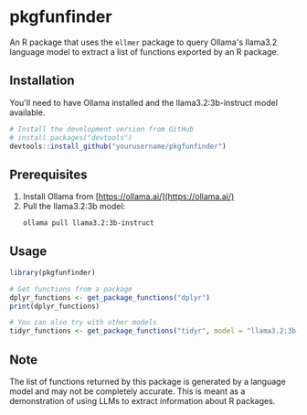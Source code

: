 # pkgfunfinder

An R package that uses the `ellmer` package to query Ollama's llama3.2 language model to extract a list of functions exported by an R package.

## Installation

You'll need to have Ollama installed and the llama3.2:3b-instruct model available.

```r
# Install the development version from GitHub
# install.packages("devtools")
devtools::install_github("yourusername/pkgfunfinder")
```

## Prerequisites

1. Install Ollama from [https://ollama.ai/](https://ollama.ai/)
2. Pull the llama3.2:3b model:
   ```bash
   ollama pull llama3.2:3b-instruct
   ```

## Usage

```r
library(pkgfunfinder)

# Get functions from a package
dplyr_functions <- get_package_functions("dplyr")
print(dplyr_functions)

# You can also try with other models
tidyr_functions <- get_package_functions("tidyr", model = "llama3.2:3b-instruct", temperature = 0.1)
```

## Note

The list of functions returned by this package is generated by a language model and may not be completely accurate. This is meant as a demonstration of using LLMs to extract information about R packages.
